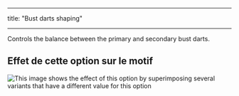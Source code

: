 - - -
title: "Bust darts shaping"
- - -

Controls the balance between the primary and secondary bust darts.

## Effet de cette option sur le motif

![This image shows the effect of this option by superimposing several variants that have a different value for this option](breanna_primarybustdartshaping_sample.svg "Effect of this option on the pattern")
